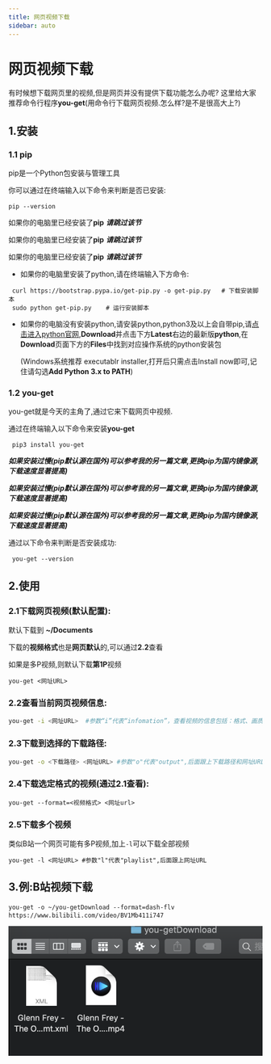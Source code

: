 ```yaml
---
title: 网页视频下载
sidebar: auto
---
```

# 网页视频下载
有时候想下载网页里的视频,但是网页并没有提供下载功能怎么办呢?
这里给大家推荐命令行程序**you-get**(用命令行下载网页视频.怎么样?是不是很高大上?)



## 1.安装
### 1.1 pip
pip是一个Python包安装与管理工具

你可以通过在终端输入以下命令来判断是否已安装:

```
pip --version
```
如果你的电脑里已经安装了**pip** ***请跳过该节***

如果你的电脑里已经安装了**pip** ***请跳过该节***

如果你的电脑里已经安装了**pip** ***请跳过该节***



- 如果你的电脑里安装了python,请在终端输入下方命令:
```
 curl https://bootstrap.pypa.io/get-pip.py -o get-pip.py   # 下载安装脚本
 sudo python get-pip.py    # 运行安装脚本
```

- 如果你的电脑没有安装python,请安装python,python3及以上会自带pip,请[点击进入python官网](https://www.python.org),**Download**并点击下方**Latest**右边的最新版**python**,在**Download**页面下方的**Files**中找到对应操作系统的python安装包

  (Windows系统推荐 executablr installer,打开后只需点击Install now即可,记住请勾选**Add Python 3.x  to PATH**)



### 1.2 you-get

you-get就是今天的主角了,通过它来下载网页中视频.

通过在终端输入以下命令来安装**you-get**

```
 pip3 install you-get
```

***如果安装过慢(pip默认源在国外)可以参考我的另一篇文章,更换pip为国内镜像源,下载速度显著提高)***

***如果安装过慢(pip默认源在国外)可以参考我的另一篇文章,更换pip为国内镜像源,下载速度显著提高)***

***如果安装过慢(pip默认源在国外)可以参考我的另一篇文章,更换pip为国内镜像源,下载速度显著提高)***

通过以下命令来判断是否安装成功:

```
 you-get --version
```



## 2.使用

### 2.1下载网页视频(默认配置):
默认下载到 **~/Documents**

下载的**视频格式**也是**网页默认**的,可以通过**2.2**查看

如果是多P视频,则默认下载**第1P**视频

```
you-get <网址URL>
```

### 2.2查看当前网页视频信息:

```zsh
you-get -i <网址URL>  #参数“i”代表“infomation”，查看视频的信息包括：格式、画质、大小等
```

### 2.3下载到选择的下载路径:

```zsh
you-get -o <下载路径> <网址URL> #参数"o"代表"output",后面跟上下载路径和网址URL
```

### 2.4下载选定格式的视频(通过2.1查看):

```
you-get --format=<视频格式> <网址url>
```

### 2.5下载多个视频

类似B站一个网页可能有多P视频,加上`-l`可以下载全部视频

```
you-get -l <网址URL> #参数"l"代表"playlist",后面跟上网址URL
```

## 3.例:B站视频下载


```
you-get -o ~/you-getDownload --format=dash-flv https://www.bilibili.com/video/BV1Mb411i747
```


![下载](../../.vuepress/public/assets/img/videodownload/1.png)

